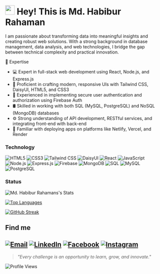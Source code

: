 <h1><img src="https://emojis.slackmojis.com/emojis/images/1531849430/4246/blob-sunglasses.gif?1531849430" width="30"/> Hey! This is Md. Habibur Rahaman</h1>
I am passionate about transforming data into meaningful insights and creating robust web solutions. With a strong background in database management, data analysis, and web technologies, I bridge the gap between technical complexity and practical innovation.


🚀 Expertise

- 💻 Expert in full-stack web development using React, Node.js, and Express.js
- 🎨 Proficient in crafting modern, responsive UIs with Tailwind CSS, DaisyUI, HTML5, and CSS3
- 🔐 Experienced in implementing secure user authentication and authorization using Firebase Auth
- 🛢️ Skilled in working with both SQL (MySQL, PostgreSQL) and NoSQL (MongoDB) databases
- ⚙️ Strong understanding of API development, RESTful services, and integrating front-end with back-end
- 🚀 Familiar with deploying apps on platforms like Netlify, Vercel, and Render

### Technology
![HTML5](https://img.shields.io/badge/HTML5-E34F26?style=for-the-badge&logo=html5&logoColor=white)
![CSS3](https://img.shields.io/badge/CSS3-1572B6?style=for-the-badge&logo=css3&logoColor=white)
![Tailwind CSS](https://img.shields.io/badge/Tailwind_CSS-38B2AC?style=for-the-badge&logo=tailwind-css&logoColor=white)
![DaisyUI](https://img.shields.io/badge/DaisyUI-FF69B4?style=for-the-badge&logo=daisyui&logoColor=white)
![React](https://img.shields.io/badge/React-20232A?style=for-the-badge&logo=react&logoColor=61DAFB)
![JavaScript](https://img.shields.io/badge/JavaScript-F7DF1E?style=for-the-badge&logo=javascript&logoColor=black)
![Node.js](https://img.shields.io/badge/Node.js-339933?style=for-the-badge&logo=nodedotjs&logoColor=white)
![Express.js](https://img.shields.io/badge/Express.js-000000?style=for-the-badge&logo=express&logoColor=white)
![Firebase](https://img.shields.io/badge/Firebase-FFCA28?style=for-the-badge&logo=firebase&logoColor=black)
![MongoDB](https://img.shields.io/badge/MongoDB-47A248?style=for-the-badge&logo=mongodb&logoColor=white)
![SQL](https://img.shields.io/badge/SQL-4479A1?style=for-the-badge&logo=database&logoColor=white)
![MySQL](https://img.shields.io/badge/MySQL-005C84?style=for-the-badge&logo=mysql&logoColor=white)
![PostgreSQL](https://img.shields.io/badge/PostgreSQL-336791?style=for-the-badge&logo=postgresql&logoColor=white)


### Status

![Md. Habibur Rahamans's Stats](https://github-readme-stats.vercel.app/api?username=habiburnik&theme=radical&show_icons=true&hide_border=true&count_private=true&include_all_commits=true)

[![Top Languages](https://github-readme-stats.vercel.app/api/top-langs/?username=habiburnik&layout=compact&theme=radical&langs_count=10&count_private=true&include_all_commits=true&private=true)](https://github.com/habiburnik)

[![GitHub Streak](https://streak-stats.demolab.com?user=habiburnik&theme=radical&hide_border=false&mode=weekly&include_all_commits=true)](https://github.com/habiburnik)


## Find me
[![Email](https://img.shields.io/badge/Email-D14836?style=for-the-badge&logo=gmail&logoColor=white)](mailto:habiburnik@gmail.com)
[![LinkedIn](https://img.shields.io/badge/LinkedIn-0077B5?style=for-the-badge&logo=linkedin&logoColor=white)](https://www.linkedin.com/in/habiburnik/)
[![Facebook](https://img.shields.io/badge/Facebook-1877F2?style=for-the-badge&logo=facebook&logoColor=white)](https://www.facebook.com/habiburnik)
[![Instagram](https://img.shields.io/badge/Instagram-E4405F?style=for-the-badge&logo=instagram&logoColor=white)](https://www.instagram.com/habiburnik/)
---
> *"Every challenge is an opportunity to learn, grow, and innovate."*

![Profile Views](https://komarev.com/ghpvc/?username=habiburnik&color=blueviolet)
